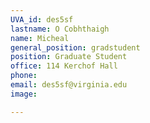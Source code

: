 ```yaml
---
UVA_id: des5sf
lastname: O Cobhthaigh
name: Micheal
general_position: gradstudent
position: Graduate Student
office: 114 Kerchof Hall
phone: 
email: des5sf@virginia.edu
image: 

---
```


